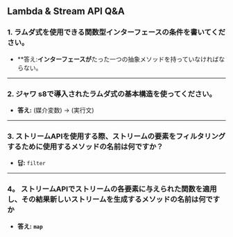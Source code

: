 ## Lambda & Stream API Q&A

### 1. ラムダ式を使用できる関数型インターフェースの条件を書いてください。
- **答え:**インターフェースが**たった一つの抽象メソッドを持っていなければならない。

--- 

### 2. ジャワ s8で導入されたラムダ式の基本構造を使ってください。
- **答え:** (媒介変数) -> (実行文)
---

### 3. ストリームAPIを使用する際、ストリームの要素をフィルタリングするために使用するメソッドの名前は何ですか？
- **답:** `filter`

---

### 4。 ストリームAPIでストリームの各要素に与えられた関数を適用し、その結果新しいストリームを生成するメソッドの名前は何ですか
- **答え:** **`map`**